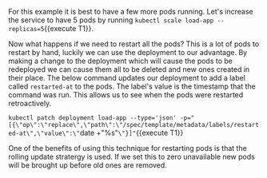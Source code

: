 
For this example it is best to have a few more pods running.
Let's increase the service to have 5 pods by running `kubectl scale load-app --replicas=5`{{execute T1}}.

Now what happens if we need to restart all the pods?
This is a lot of pods to restart by hand, luckily we can use the deployment to our advantage.
By making a change to the deployment which will cause the pods to be redeployed we can cause them all to be deleted and new ones created in their place.
The below command updates our deployment to add a label called `restarted-at` to the pods.
The label's value is the timestamp that the command was run.
This allows us to see when the pods were restarted retroactively.
 
`kubectl patch deployment load-app --type='json' -p="[{\"op\":\"replace\",\"path\":\"/spec/template/metadata/labels/restarted-at\",\"value\":\"`date +"%s"`\"}]"`{{execute T1}}

One of the benefits of using this technique for restarting pods is that the rolling update stratergy is used.
If we set this to zero unavailable new pods will be brought up before old ones are removed.